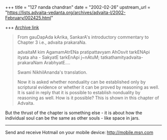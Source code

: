 +++
title = "127 nanda chandran"
date = "2002-02-26"
upstream_url = "https://lists.advaita-vedanta.org/archives/advaita-l/2002-February/002425.html"

+++
[Archive link](https://lists.advaita-vedanta.org/archives/advaita-l/2002-February/002425.html)

>From gauDapAda kArika, SankarA's introductory commentary
>to Chapter 3 i.e., advaita prakaraNa.
>
>advaitaM kim AgamamAtrENa pratipattavyam AhOsvit tarkENApi
>ityata aha - SakyatE tarkEnApi  j~nAtuM; tatkathamityadvaita-
>prakaraNam ArabhyatE....
>
>Swami NikhilAnanda's translation.
>
>Now it is asked whether nonduality can be established only by
>scriptural evidence or whether it can be proved by reasoning as well.
>It is said in reply that it is possible to establish nonduality by
>reasoning as well. How is it possible? This is shown in this chapter
>of Advaita.

But the thrust of the chapter is something else - it is about how the
individual soul can be the same as other souls - like space in jars.

_________________________________________________________________
Send and receive Hotmail on your mobile device: http://mobile.msn.com

